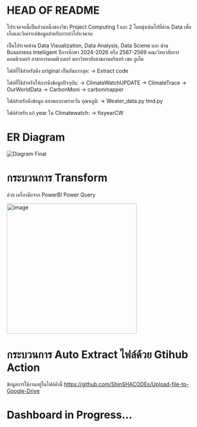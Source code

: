 # HEAD OF README
โปรเจคจบนี้เป็นส่วนหนึ่งของวิชา Project Computing 1 และ 2
โดยมุ่งเน้นไปที่ด้าน Data เพื่อเก็บและวิเคราะห์ข้อมูลสำหรับการทำโปรเจคจบ

เป็นโปรเจคด้าน Data Visualization, Data Analysis, Data Sciene และ ด้าน Bussiness Inteliigent
ปีการศึกษา 2024-2026 หรือ 2567-2569 คณะวิทยาลัยการคอมพิวเตอร์ สาขาการคอมพิวเตอร์ มหาวิทยาลัยสงขลานครินทร์ เขต ภูเก็ต

ไฟล์ที่ใช้สำหรับดึง original เป็นอันแรกสุด:
-> Extract code

ไฟล์ที่ใช้สำหรับให้การดึงข้อมูลปัจจุบัน:
-> ClimateWatchUPDATE
-> ClimateTrace
-> OurWorldData
-> CarbonMoni
-> carbonmapper

ไฟล์สำหรับดึงข้อมูล สภาพอากาศรายวัน อุณหภูมิ:
-> Weater_data.py tmd.py

ไฟล์สำหรับ แก้ year ใน Climatewatch:
-> fixyearCW

# ER Diagram
![Diagram Final](https://github.com/user-attachments/assets/715c1214-c621-4c7b-afae-13eecf00e6c7)

# กระบวนการ Transform
ด้วย เครื่องมือจาก PowerBI Power Query

<img width="350" height="350" alt="image" src="https://github.com/user-attachments/assets/30a9d82e-07c2-4906-a164-19c851ec9bcc" />

# กระบวนการ Auto Extract ไฟล์ด้วย Gtihub Action
ข้อมูลการใช้งานอยู๋ในไฟล์ดังนี้
https://github.com/ShinSHACODEs/Upload-file-to-Google-Drive

# Dashboard in Progress...
